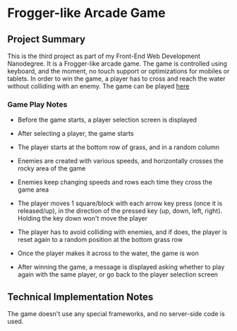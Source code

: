 # Frogger-like Arcade Game

## Project Summary

This is the third project as part of my Front-End Web Development Nanodegree. It is a Frogger-like arcade game. The game is controlled using keyboard, and the moment, no touch support or optimizations for mobiles or tablets. In order to win the game, a player has to cross and reach the water without colliding with an enemy. The game can be played [here](https://abdusabri.github.io/fend-frogger-game-project/)

### Game Play Notes

- Before the game starts, a player selection screen is displayed

- After selecting a player, the game starts

- The player starts at the bottom row of grass, and in a random column

- Enemies are created with various speeds, and horizontally crosses the rocky area of the game

- Enemies keep changing speeds and rows each time they cross the game area

- The player moves 1 square/block with each arrow key press (once it is released/up), in the direction of the pressed key (up, down, left, right). Holding the key down won't move the player

- The player has to avoid colliding with enemies, and if does, the player is reset again to a random position at the bottom grass row

- Once the player makes it across to the water, the game is won

- After winning the game, a message is displayed asking whether to play again with the same player, or go back to the player selection screen

## Technical Implementation Notes

The game doesn't use any special frameworks, and no server-side code is used.